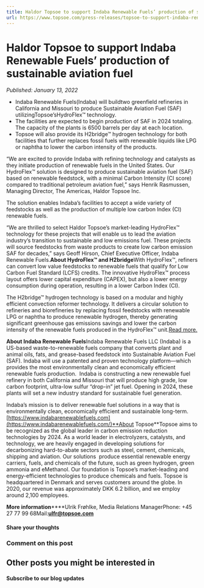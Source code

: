 ```yaml
---
title: Haldor Topsoe to support Indaba Renewable Fuels’ production of sustainable aviation fuel
url: https://www.topsoe.com/press-releases/topsoe-to-support-indaba-renewable-fuels-production#main-content
---
```


# Haldor Topsoe to support Indaba Renewable Fuels’ production of sustainable aviation fuel

*Published: January 13, 2022*

- Indaba Renewable Fuels(Indaba) will buildtwo greenfield refineries in California and Missouri to produce Sustainable Aviation Fuel (SAF) utilizingTopsoe’sHydroFlex™ technology.
- The facilities are expected to begin production of SAF in 2024 totaling. The capacity of the plants is 6500 barrels per day at each location.
- Topsoe will also provide its H2bridge™ hydrogen technology for both facilities that further replaces fossil fuels with renewable liquids like LPG or naphtha to lower the carbon intensity of the products.

“We are excited to provide Indaba with refining technology and catalysts as they initiate production of renewable fuels in the United States. Our HydroFlex™ solution is designed to produce sustainable aviation fuel (SAF) based on renewable feedstock, with a minimal Carbon Intensity (CI score) compared to traditional petroleum aviation fuel,” says Henrik Rasmussen, Managing Director, The Americas, Haldor Topsoe Inc.

The solution enables Indaba’s facilities to accept a wide variety of feedstocks as well as the production of multiple low carbon Index (CI) renewable fuels.

“We are thrilled to select Haldor Topsoe’s market-leading HydroFlex™ technology for these projects that will enable us to lead the aviation industry’s transition to sustainable and low emissions fuel. These projects will source feedstocks from waste products to create low carbon emission SAF for decades,” says Geoff Hirson, Chief Executive Officer, Indaba Renewable Fuels.**About HydroFlex™ and H2bridge**With HydroFlex™, refiners can convert low value feedstocks to renewable fuels that qualify for Low Carbon Fuel Standard (LCFS) credits. The innovative HydroFlex™ process layout offers lower capital expenditure (CAPEX), but also a lower energy consumption during operation, resulting in a lower Carbon Index (CI).

The H2bridge™ hydrogen technology is based on a modular and highly efficient convection reformer technology. It delivers a circular solution to refineries and biorefineries by replacing fossil feedstocks with renewable LPG or naphtha to produce renewable hydrogen, thereby generating significant greenhouse gas emissions savings and lower the carbon intensity of the renewable fuels produced in the HydroFlex™ unit.[Read more.](https://renewables.topsoe.com/)

**About Indaba Renewable Fuels**Indaba Renewable Fuels LLC (Indaba) is a US-based waste-to-renewable fuels company that converts plant and animal oils, fats, and grease-based feedstock into Sustainable Aviation Fuel (SAF). Indaba will use a patented and proven technology platform—which provides the most environmentally clean and economically efficient renewable fuels production.  Indaba is constructing a new renewable fuel refinery in both California and Missouri that will produce high grade, low carbon footprint, ultra-low sulfur “drop-in” jet fuel. Opening in 2024, these plants will set a new industry standard for sustainable fuel generation.

Indaba’s mission is to deliver renewable fuel solutions in a way that is environmentally clean, economically efficient and sustainable long-term.[https://www.indabarenewablefuels.com](https://www.indabarenewablefuels.com/)**About Topsoe**Topsoe aims to be recognized as the global leader in carbon emission reduction technologies by 2024. As a world leader in electrolyzers, catalysts, and technology, we are heavily engaged in developing solutions for decarbonizing hard-to-abate sectors such as steel, cement, chemicals, shipping and aviation. Our solutions  produce essential renewable energy carriers, fuels, and chemicals of the future, such as green hydrogen, green ammonia and eMethanol. Our foundation is Topsoe’s market-leading and energy-efficient technologies to produce chemicals and fuels. Topsoe is headquartered in Denmark and serves customers around the globe. In 2020, our revenue was approximately DKK 6.2 billion, and we employ around 2,100 employees.

**More information******Ulrik Frøhlke, Media Relations ManagerPhone: +45 27 77 99 68Mail:[**ulfr@topsoe.com**](mailto:ulfr@topsoe.com)

#### Share your thoughts

### Comment on this post

## Other posts you might be interested in

#### Subscribe to our blog updates